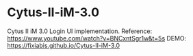 # Cytus-II-iM-3.0

Cytus II iM 3.0 Login UI implementation.
Reference: https://www.youtube.com/watch?v=BNCxntSgr1w&t=5s
DEMO: https://fixiabis.github.io/Cytus-II-iM-3.0
